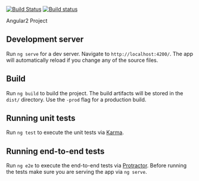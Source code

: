 [![Build Status](https://travis-ci.org/eskinderg/Angular2.svg?branch=master)](https://travis-ci.org/eskinderg/Angular2) [![Build status](https://ci.appveyor.com/api/projects/status/n7mf5naafkdorc9g/branch/dev?svg=true)](https://ci.appveyor.com/project/eskinderg/angular2/branch/dev)

Angular2 Project

## Development server

Run `ng serve` for a dev server. Navigate to `http://localhost:4200/`. The app will automatically reload if you change any of the source files.

## Build

Run `ng build` to build the project. The build artifacts will be stored in the `dist/` directory. Use the `-prod` flag for a production build.

## Running unit tests

Run `ng test` to execute the unit tests via [Karma](https://karma-runner.github.io).

## Running end-to-end tests

Run `ng e2e` to execute the end-to-end tests via [Protractor](http://www.protractortest.org/).
Before running the tests make sure you are serving the app via `ng serve`.
